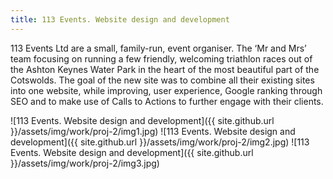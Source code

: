 ```yaml
---
title: 113 Events. Website design and development
---
```


113 Events Ltd are a small, family-run, event organiser. The ‘Mr and Mrs’ team focusing on running a few friendly, welcoming triathlon races out of the Ashton Keynes Water Park in the heart of the most beautiful part of the Cotswolds. The goal of the new site was to combine all their existing sites into one website, while improving, user experience, Google ranking through SEO and to make use of Calls to Actions to further engage with their clients.

![113 Events. Website design and development]({{ site.github.url }}/assets/img/work/proj-2/img1.jpg)
![113 Events. Website design and development]({{ site.github.url }}/assets/img/work/proj-2/img2.jpg)
![113 Events. Website design and development]({{ site.github.url }}/assets/img/work/proj-2/img3.jpg)
